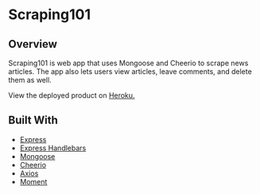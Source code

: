 # Scraping101

## Overview

Scraping101 is web app that uses Mongoose and Cheerio to scrape news articles. The app also lets users view articles, leave comments, and delete them as well.

View the deployed product on <a href="https://young-garden-78297.herokuapp.com/">Heroku.</a>

## Built With

- <a href="https://www.npmjs.com/package/express">Express</a>
- <a href="https://www.npmjs.com/package/express-handlebars">Express Handlebars</a>
- <a href="https://www.npmjs.com/package/mongoose">Mongoose</a>
- <a href="https://www.npmjs.com/package/cheerio">Cheerio</a>
- <a href="https://www.npmjs.com/package/axios">Axios</a>
- <a href="https://www.npmjs.com/package/moment">Moment</a>